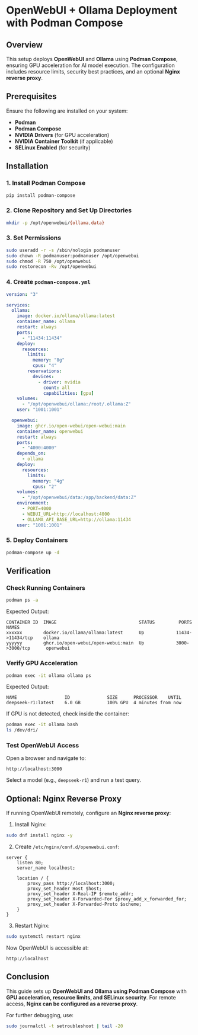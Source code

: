 # OpenWebUI + Ollama Deployment with Podman Compose

## Overview
This setup deploys **OpenWebUI** and **Ollama** using **Podman Compose**, ensuring GPU acceleration for AI model execution. The configuration includes resource limits, security best practices, and an optional **Nginx reverse proxy**.

## Prerequisites
Ensure the following are installed on your system:
- **Podman**
- **Podman Compose**
- **NVIDIA Drivers** (for GPU acceleration)
- **NVIDIA Container Toolkit** (if applicable)
- **SELinux Enabled** (for security)

## Installation

### 1. Install Podman Compose
```bash
pip install podman-compose
```

### 2. Clone Repository and Set Up Directories
```bash
mkdir -p /opt/openwebui/{ollama,data}
```

### 3. Set Permissions
```bash
sudo useradd -r -s /sbin/nologin podmanuser
sudo chown -R podmanuser:podmanuser /opt/openwebui
sudo chmod -R 750 /opt/openwebui
sudo restorecon -Rv /opt/openwebui
```

### 4. Create `podman-compose.yml`
```yaml
version: "3"

services:
  ollama:
    image: docker.io/ollama/ollama:latest
    container_name: ollama
    restart: always
    ports:
      - "11434:11434"
    deploy:
      resources:
        limits:
          memory: "8g"
          cpus: "4"
        reservations:
          devices:
            - driver: nvidia
              count: all
              capabilities: [gpu]
    volumes:
      - "/opt/openwebui/ollama:/root/.ollama:Z"
    user: "1001:1001"

  openwebui:
    image: ghcr.io/open-webui/open-webui:main
    container_name: openwebui
    restart: always
    ports:
      - "4000:4000"
    depends_on:
      - ollama
    deploy:
      resources:
        limits:
          memory: "4g"
          cpus: "2"
    volumes:
      - "/opt/openwebui/data:/app/backend/data:Z"
    environment:
      - PORT=4000
      - WEBUI_URL=http://localhost:4000
      - OLLAMA_API_BASE_URL=http://ollama:11434
    user: "1001:1001"
```

### 5. Deploy Containers
```bash
podman-compose up -d
```

## Verification

### Check Running Containers
```bash
podman ps -a
```
Expected Output:
```
CONTAINER ID  IMAGE                               STATUS         PORTS               NAMES
xxxxxx        docker.io/ollama/ollama:latest      Up            11434->11434/tcp    ollama
yyyyyy        ghcr.io/open-webui/open-webui:main  Up            3000->3000/tcp      openwebui
```

### Verify GPU Acceleration
```bash
podman exec -it ollama ollama ps
```
Expected Output:
```
NAME                  ID              SIZE      PROCESSOR    UNTIL              
deepseek-r1:latest    6.0 GB          100% GPU  4 minutes from now    
```

If GPU is not detected, check inside the container:
```bash
podman exec -it ollama bash
ls /dev/dri/
```

### Test OpenWebUI Access
Open a browser and navigate to:
```
http://localhost:3000
```
Select a model (e.g., `deepseek-r1`) and run a test query.

## Optional: Nginx Reverse Proxy
If running OpenWebUI remotely, configure an **Nginx reverse proxy**:

1. Install Nginx:
```bash
sudo dnf install nginx -y
```

2. Create `/etc/nginx/conf.d/openwebui.conf`:
```nginx
server {
    listen 80;
    server_name localhost;

    location / {
        proxy_pass http://localhost:3000;
        proxy_set_header Host $host;
        proxy_set_header X-Real-IP $remote_addr;
        proxy_set_header X-Forwarded-For $proxy_add_x_forwarded_for;
        proxy_set_header X-Forwarded-Proto $scheme;
    }
}
```

3. Restart Nginx:
```bash
sudo systemctl restart nginx
```

Now OpenWebUI is accessible at:
```
http://localhost
```

## Conclusion
This guide sets up **OpenWebUI and Ollama using Podman Compose** with **GPU acceleration, resource limits, and SELinux security**. For remote access, **Nginx can be configured as a reverse proxy**.

For further debugging, use:
```bash
sudo journalctl -t setroubleshoot | tail -20
```
